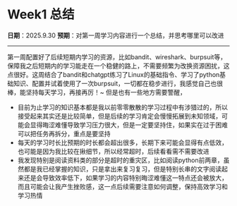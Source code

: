 # Week1 总结

**日期**：2025.9.30
**预期**：对第一周学习内容进行一个总结，并思考哪里可以改进

---

第一周配置好了后续短期内学习的资源，比如bandit、wireshark、burpsuit等，保障我之后短期内的学习能走在一个稳健的路上，不需要频繁为改换资源困扰，这点很好。这周结合了bandit和chatgpt练习了Linux的基础指令、学习了python基础知识、配置并试着使用了一次burpsuit，一切都在稳步进行，我感觉自己也很棒，能坚持每天学习，再接再厉！~
但是也有一些地方需要警醒，
- 目前为止学习的知识基本都是我以前零零散散的学习过程中有涉猎过的，所以接受起来其实还是比较简单，但是后续的学习肯定会慢慢拓展到未知领域，可能会显得晦涩难懂导致学习压力很大，但是一定要坚持住，如果实在过于困难可以把任务再拆分，重点是要坚持
- 每天的学习时长比预期的时长都会超出很多，长期下来可能会显得有点低效，也可能是因为我比较在揪细节，所以经常超时，后续看看需不需要改进
- 我发现特别是阅读资料类的部分是超时的重灾区，比如阅读python前两章，虽然都是我已经掌握的知识，只是拿出来复习复习，但是特别长串的文字阅读起来还是会导致效率低下，如果学习的内容特别晦涩难懂这一特点还会被放大，而且可能会让我产生挫败感，这一点后续需要注意如何调整，保持高效学习和学习热情